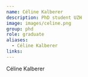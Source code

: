 ```yaml
---
name: Céline Kalberer
description: PhD student UZH
image: images/celine.png
group: phd
role: graduate
aliases:
  - Céline Kalberer
links:
---
```


Céline Kalberer